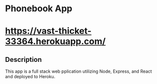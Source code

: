 # Phonebook App

# https://vast-thicket-33364.herokuapp.com/

## Description

This app is a full stack web pplication utilizing Node, Express, and React and deployed to Heroku.
